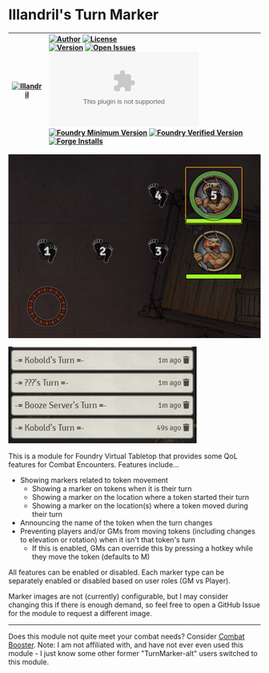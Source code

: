 # Illandril's Turn Marker

| [![Illandril](https://avatars.githubusercontent.com/illandril?size=64)](https://github.com/illandril) | [![Author](https://img.shields.io/badge/Joe%20Spandrusyszyn-Illandril?style=flat&labelColor=520&color=250&label=Illandril)](https://github.com/illandril) [![License](https://img.shields.io/github/license/illandril/FoundryVTT-turn-marker?style=flat&labelColor=520&color=250&label=license)](https://github.com/illandril/FoundryVTT-turn-marker/blob/main/LICENSE) <br> [![Version](https://img.shields.io/github/v/release/illandril/FoundryVTT-turn-marker?style=flat&labelColor=520&color=250&label=version)](https://github.com/illandril/FoundryVTT-turn-marker/releases) [![Open Issues](https://img.shields.io/github/issues/illandril/FoundryVTT-turn-marker?style=flat&labelColor=520&color=250&logo=github&label=issues)](https://github.com/illandril/FoundryVTT-turn-marker/issues) [![Latest Release Download Count](https://img.shields.io/github/downloads/illandril/FoundryVTT-turn-marker/latest/module.zip?style=flat&labelColor=520&color=250&label=downloads)](#) <br> [![Foundry Minimum Version](https://img.shields.io/badge/dynamic/json?style=flat&labelColor=520&color=250&label=Min.%20Foundry%20&prefix=v&query=$.compatibility.minimum&url=https%3A%2F%2Fgithub.com%2Fillandril%2FFoundryVTT-turn-marker%2Freleases%2Flatest%2Fdownload%2Fmodule.json)](https://foundryvtt.com/packages/illandril-turn-marker) [![Foundry Verified Version](https://img.shields.io/badge/dynamic/json?style=flat&labelColor=520&color=250&label=Verified%20on&prefix=v&query=$.compatibility.verified&url=https%3A%2F%2Fgithub.com%2Fillandril%2FFoundryVTT-turn-marker%2Freleases%2Flatest%2Fdownload%2Fmodule.json)](https://foundryvtt.com/packages/illandril-turn-marker) [![Forge Installs](https://img.shields.io/badge/dynamic/json?style=flat&labelColor=520&color=250&label=Forge%20Installs&query=package.installs&url=http%3A%2F%2Fforge-vtt.com%2Fapi%2Fbazaar%2Fpackage%2Fillandril-turn-marker&suffix=%25)](https://forge-vtt.com/bazaar/package/illandril-turn-marker) |
| --- | :--- |



![Screenshot showing the various Turn Markers](/screenshots/cover.png?raw=true)

![Screenshot showing the turn announcer chat messages](/screenshots/example-announcer.png?raw=true)

This is a module for Foundry Virtual Tabletop that provides some QoL features for Combat Encounters. Features include...
- Showing markers related to token movement
  - Showing a marker on tokens when it is their turn
  - Showing a marker on the location where a token started their turn
  - Showing a marker on the location(s) where a token moved during their turn
- Announcing the name of the token when the turn changes
- Preventing players and/or GMs from moving tokens (including changes to elevation or rotation) when it isn't that token's turn
  - If this is enabled, GMs can override this by pressing a hotkey while they move the token (defaults to M)

All features can be enabled or disabled. Each marker type can be separately enabled or disabled based on user roles (GM vs Player).

Marker images are not (currently) configurable, but I may consider changing this if there is enough demand, so feel free to open a GitHub Issue for the module to request a different image.

---

Does this module not quite meet your combat needs? Consider [Combat Booster](https://foundryvtt.com/packages/combatbooster). Note: I am not affiliated with, and have not ever even used this module - I just know some other former "TurnMarker-alt" users switched to this module.
